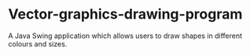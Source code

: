# Vector-graphics-drawing-program
A Java Swing application which allows users to draw shapes in different colours and sizes.
